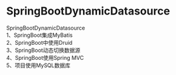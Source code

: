 # SpringBootDynamicDatasource
SpringBootDynamicDatasource <br>
1、SpringBoot集成MyBatis<br>
2、SpringBoot中使用Druid<br>
3、SpringBoot动态切换数据源<br>
4、SpringBoot使用Spring MVC<br>
5、项目使用MySQL数据库

